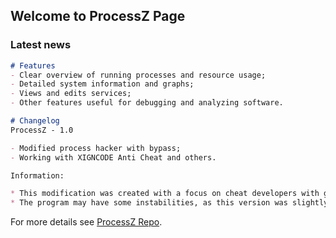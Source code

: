 ## Welcome to ProcessZ Page

### Latest news

```markdown
# Features
- Clear overview of running processes and resource usage;
- Detailed system information and graphs;
- Views and edits services;
- Other features useful for debugging and analyzing software.

# Changelog
ProcessZ - 1.0

- Modified process hacker with bypass;
- Working with XIGNCODE Anti Cheat and others.

Information:

* This modification was created with a focus on cheat developers with games that use XIGNCODE. But we are working for other anti cheats, so far we have only tested on XIGNCODE, there may be other cheats that ProcessZ works.
* The program may have some instabilities, as this version was slightly adapted to work on Windows 10.
```

For more details see [ProcessZ Repo](https://github.com/MarshallSCPT/ProcessZ).
